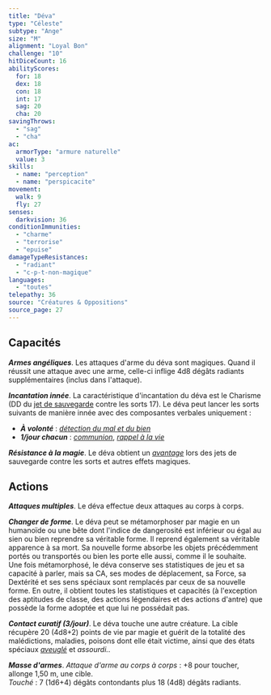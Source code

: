 ```yaml
---
title: "Déva"
type: "Céleste"
subtype: "Ange"
size: "M"
alignment: "Loyal Bon"
challenge: "10"
hitDiceCount: 16
abilityScores:
  for: 18
  dex: 18
  con: 18
  int: 17
  sag: 20
  cha: 20
savingThrows:
  - "sag"
  - "cha"
ac:
  armorType: "armure naturelle"
  value: 3
skills:
  - name: "perception"
  - name: "perspicacite"
movement:
  walk: 9
  fly: 27
senses:
  darkvision: 36
conditionImmunities:
  - "charme"
  - "terrorise"
  - "epuise"
damageTypeResistances:
  - "radiant"
  - "c-p-t-non-magique"
languages:
  - "toutes"
telepathy: 36
source: "Créatures & Oppositions"
source_page: 27
---
```

## Capacités
_**Armes angéliques**_. Les attaques d'arme du déva sont magiques. Quand il réussit une attaque avec une arme, celle-ci inflige 4d8 dégâts radiants supplémentaires (inclus dans l'attaque).

_**Incantation innée**_. La caractéristique d'incantation du déva est le Charisme (DD du [jet de sauvegarde](/utiliser-les-caracteristiques#jets-de-sauvegarde) contre les sorts 17). Le déva peut lancer les sorts suivants de manière innée avec des composantes verbales uniquement :  
* _**À volonté**_ : [_détection du mal et du bien_](/grimoire/detection-du-mal-et-du-bien)  
* _**1/jour chacun**_ : [_communion_](/grimoire/communion), [_rappel à la vie_](/grimoire/rappel-a-la-vie)

_**Résistance à la magie**_. Le déva obtient un [_avantage_](/utiliser-les-caracteristiques/#avantage-et-desavantage) lors des jets de sauvegarde contre les sorts et autres effets magiques.

## Actions
_**Attaques multiples**_. Le déva effectue deux attaques au corps à corps.

_**Changer de forme**_. Le déva peut se métamorphoser par magie en un humanoïde ou une bête dont l'indice de dangerosité est inférieur ou égal au sien ou bien reprendre sa véritable forme. Il reprend également sa véritable apparence à sa mort. Sa nouvelle forme absorbe les objets précédemment portés ou transportés ou bien les porte elle aussi, comme il le souhaite.  
Une fois métamorphosé, le déva conserve ses statistiques de jeu et sa capacité à parler, mais sa CA, ses modes de déplacement, sa Force, sa Dextérité et ses sens spéciaux sont remplacés par ceux de sa nouvelle forme. En outre, il obtient toutes les statistiques et capacités (à l'exception des aptitudes de classe, des actions légendaires et des actions d'antre) que possède la forme adoptée et que lui ne possédait pas.

_**Contact curatif (3/jour)**_. Le déva touche une autre créature. La cible récupère 20 (4d8+2) points de vie par magie et guérit de la totalité des malédictions, maladies, poisons dont elle était victime, ainsi que des états spéciaux [_aveuglé_](/gerer-la-sante-du-personnage/#aveugle) et _assourdi._.

_**Masse d'armes**_. _Attaque d'arme au corps à corps_ : +8 pour toucher, allonge 1,50 m, une cible.  
_Touché_ : 7 (1d6+4) dégâts contondants plus 18 (4d8) dégâts radiants.
